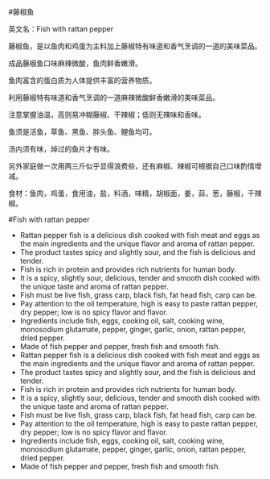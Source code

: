 #藤椒鱼

英文名：Fish with rattan pepper

藤椒鱼，是以鱼肉和鸡蛋为主料加上藤椒特有味道和香气烹调的一道的美味菜品。

成品藤椒鱼口味麻辣微酸，鱼肉鲜香嫩滑。

鱼肉富含的蛋白质为人体提供丰富的营养物质。

利用藤椒特有味道和香气烹调的一道麻辣微酸鲜香嫩滑的美味菜品。

注意掌握油温，高则易冲糊藤椒、干辣椒；低则无辣味和香味。

鱼须是活鱼，草鱼、黑鱼、胖头鱼、鲤鱼均可。

汤内须有味，焯过的鱼片才有味。

另外家庭做一次用两三斤似乎显得浪费些，还有麻椒、辣椒可根据自己口味酌情增减。

食材：鱼肉，鸡蛋，食用油，盐，料酒，味精，胡椒面，姜，蒜，葱，藤椒，干辣椒。


#Fish with rattan pepper

- Rattan pepper fish is a delicious dish cooked with fish meat and eggs as the main ingredients and the unique flavor and aroma of rattan pepper.
- The product tastes spicy and slightly sour, and the fish is delicious and tender.
- Fish is rich in protein and provides rich nutrients for human body.
- It is a spicy, slightly sour, delicious, tender and smooth dish cooked with the unique taste and aroma of rattan pepper.
- Fish must be live fish, grass carp, black fish, fat head fish, carp can be.
- Pay attention to the oil temperature, high is easy to paste rattan pepper, dry pepper; low is no spicy flavor and flavor.
- Ingredients include fish, eggs, cooking oil, salt, cooking wine, monosodium glutamate, pepper, ginger, garlic, onion, rattan pepper, dried pepper.
- Made of fish pepper and pepper, fresh fish and smooth fish.
- Rattan pepper fish is a delicious dish cooked with fish meat and eggs as the main ingredients and the unique flavor and aroma of rattan pepper.
- The product tastes spicy and slightly sour, and the fish is delicious and tender.
- Fish is rich in protein and provides rich nutrients for human body.
- It is a spicy, slightly sour, delicious, tender and smooth dish cooked with the unique taste and aroma of rattan pepper.
- Fish must be live fish, grass carp, black fish, fat head fish, carp can be.
- Pay attention to the oil temperature, high is easy to paste rattan pepper, dry pepper; low is no spicy flavor and flavor.
- Ingredients include fish, eggs, cooking oil, salt, cooking wine, monosodium glutamate, pepper, ginger, garlic, onion, rattan pepper, dried pepper.
- Made of fish pepper and pepper, fresh fish and smooth fish.